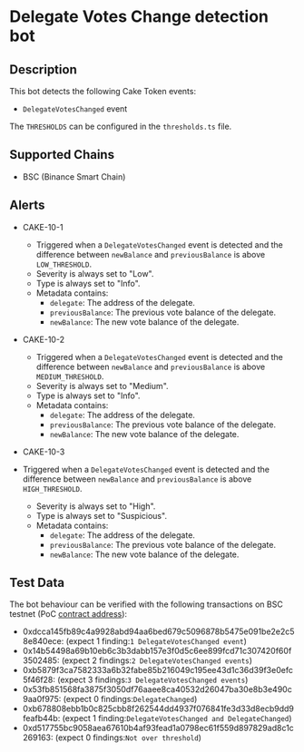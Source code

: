 # Delegate Votes Change detection bot

## Description

This bot detects the following Cake Token events:
- `DelegateVotesChanged` event

The `THRESHOLDS` can be configured in the `thresholds.ts` file.

## Supported Chains

- BSC (Binance Smart Chain)

## Alerts
- CAKE-10-1
  - Triggered when a `DelegateVotesChanged` event is detected and the difference between `newBalance` and `previousBalance` is above `LOW_THRESHOLD`.
  - Severity is always set to "Low".
  - Type is always set to "Info".
  - Metadata contains:
    - `delegate`: The address of the delegate.
    - `previousBalance`: The previous vote balance of the delegate.
    - `newBalance`: The new vote balance of the delegate.

- CAKE-10-2
  - Triggered when a `DelegateVotesChanged` event is detected and the difference between `newBalance` and `previousBalance` is above `MEDIUM_THRESHOLD`.
  - Severity is always set to "Medium".
  - Type is always set to "Info".
  - Metadata contains:
    - `delegate`: The address of the delegate.
    - `previousBalance`: The previous vote balance of the delegate.
    - `newBalance`: The new vote balance of the delegate.

- CAKE-10-3
- Triggered when a `DelegateVotesChanged` event is detected and the difference between `newBalance` and `previousBalance` is above `HIGH_THRESHOLD`.
  - Severity is always set to "High".
  - Type is always set to "Suspicious".
  - Metadata contains:
    - `delegate`: The address of the delegate.
    - `previousBalance`: The previous vote balance of the delegate.
    - `newBalance`: The new vote balance of the delegate.

## Test Data

The bot behaviour can be verified with the following transactions on BSC testnet (PoC [contract address](https://testnet.bscscan.com/address/0x114403f38a4f01b45275a726c6346E1669C19E7D)):

  - 0xdcca145fb89c4a9928abd94aa6bed679c5096878b5475e091be2e2c58e840ece: (expect 1 finding:`1 DelegateVotesChanged event`) 
  - 0x14b54498a69b10eb6c3b3dabb157e3f0d5c6ee899fcd71c307420f60f3502485: (expect 2 findings:`2 DelegateVotesChanged events`)
  - 0xb5879f3ca7582333a6b32fabe85b216049c195ee43d1c36d39f3e0efc5f46f28: (expect 3 findings:`3 DelegateVotesChanged events`)
  - 0x53fb851568fa3875f3050df76aaee8ca40532d26047ba30e8b3e490c9aa0f975: (expect 0 findings:`DelegateChanged`)
  - 0xb678808ebb1b0c825cbb8f262544dd4937f076841fe3d33d8ecb9dd9feafb44b: (expect 1 finding:`DelegateVotesChanged and DelegateChanged`)
  - 0xd517755bc9058aea67610b4af93fead1a0798ec61f559d897829ad8c1c269163: (expect 0 findings:`Not over threshold`)